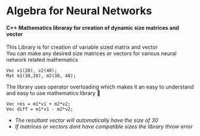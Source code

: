 # Algebra for Neural Networks
#### C++ Mathematics libraray for creation of dynamic size matrices and vector 

This Library is for creation of variable sized matrix and vector \
You can make any desired size matrices or vectors for various neural network related mathematics
```
Vec v1(20), v2(40);
Mat m1(30,20), m2(30, 40);
```

The library uses operator overloading which makes it an easy to understand and easy to use mathematics library 🥧

```
Vec res = m1*v1 + m2*v2;
Vec diff = m1*v1 - m2*v2;
```
* _The resultant vector will automatically have the size of 30_
* _If matrices or vectors dont have compatible sizes the library throw error_


